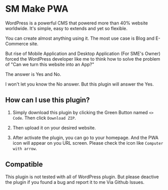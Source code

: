 # SM Make PWA

WordPress is a powerful CMS that powered more than 40% website worldwide. It's simple, easy to extends and yet so flexible.

You can create almost anything using it. The most use case is Blog and E-Commerce site.

But rise of Mobile Application and Desktop Application (For SME's Owner) forced the WordPress developer like me to think how to solve the problem of "Can we turn this website into an App?"

The answer is Yes and No.

I won't let you know the No answer. But this plugin will answer the Yes.

## How can I use this plugin?

1. Simply download this plugin by clicking the Green Button named `<> Code`. Then click `Download ZIP`.

2. Then upload it on your desired website.

3. After activate the plugin, you can go to your homepage. And the PWA icon will appear on you URL screen. Please check the icon like `Computer with arrow`.

## Compatible

This plugin is not tested with all of WordPress plugin. But please deactive the plugin if you found a bug and report it to me Via Github Issues.
